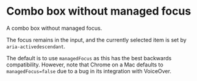 # Combo box without managed focus

A combo box without managed focus.

The focus remains in the input, and the currently selected item is set by `aria-activedescendant`.

The default is to use `managedFocus` as this has the best backwards compatibility.  However, note that Chrome on
a Mac defaults to `managedFocus=false` due to a bug in its integration with VoiceOver.

